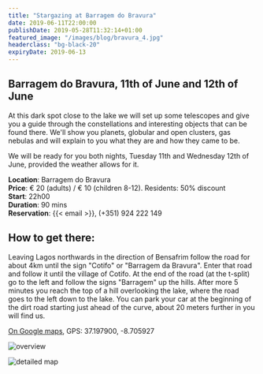```yaml
---
title: "Stargazing at Barragem do Bravura"
date: 2019-06-11T22:00:00
publishDate: 2019-05-28T11:32:14+01:00
featured_image: "/images/blog/bravura_4.jpg"
headerclass: "bg-black-20"
expiryDate: 2019-06-13
---
```

## Barragem do Bravura, 11th of June and 12th of June

At this dark spot close to the lake we will set up some telescopes and give you a guide through the constellations and interesting objects that can be found there.
We'll show you planets, globular and open clusters, gas nebulas and will explain to you what they are and how they came to be.

We will be ready for you both nights, Tuesday 11th and Wednesday 12th of June, provided the weather allows for it.

<!--more-->


__Location__: Barragem do Bravura\
__Price__: &euro; 20 (adults) / &euro; 10 (children 8-12). Residents: 50% discount\
__Start__: 22h00\
__Duration__: 90 mins\
__Reservation__: {{< email >}}, (+351) 924 222 149

## How to get there:

Leaving Lagos northwards in the direction of Bensafrim follow the road for about 4km until the sign "Cotifo" or "Barragem da Bravura".
Enter that road and follow it until the village of Cotifo.
At the end of the road (at the t-split) go to the left and follow the signs "Barragem" up the hills.
After more 5 minutes you reach the top of a hill overlooking the lake, where the road goes to the left down to the lake. You can park your car at the beginning of the dirt road starting just ahead of the curve, about 20 meters further in you will find us.

<a href="https://goo.gl/maps/CFEF24z9oXVvZeJq8" target="_blank">On Google maps</a>, GPS: 37.197900, -8.705927

![overview](../../images/blog/bravura-large.png)



![detailed map](../../images/blog/bravura-detail.png)
